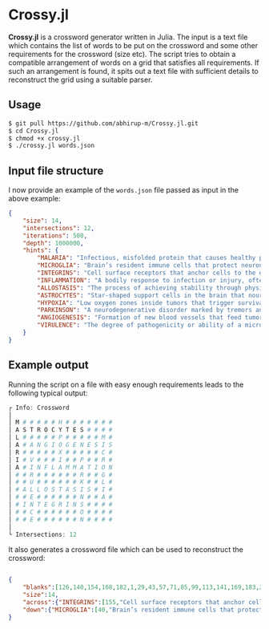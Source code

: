 # Crossy.jl

**Crossy.jl** is a crossword generator written in Julia. The input is a text file which contains the list of words to be put on the crossword and some other requirements for the crossword (size etc). The script tries to obtain a compatible arrangement of words on a grid that satisfies all requirements. If such an arrangement is found, it spits out a text file with sufficient details to reconstruct the grid using a suitable parser.

## Usage

```sh
$ git pull https://github.com/abhirup-m/Crossy.jl.git
$ cd Crossy.jl
$ chmod +x crossy.jl
$ ./crossy.jl words.json
```

## Input file structure
I now provide an example of the `words.json` file passed as input in the above example:
```json
{
	"size": 14,
	"intersections": 12,
	"iterations": 500,
	"depth": 1000000,
	"hints": {
		"MALARIA": "Infectious, misfolded protein that causes healthy proteins to misfold, leading to fatal neurodegenerative diseases",
		"MICROGLIA": "Brain’s resident immune cells that protect neurons but can drive chronic inflammation in disease.",
		"INTEGRINS": "Cell surface receptors that anchor cells to the extracellular matrix and relay mechanical signals inside.",
		"INFLAMMATION": "A bodily response to infection or injury, often causing redness and swelling.",
		"ALLOSTASIS": "The process of achieving stability through physiological or behavioral changes in response to stress.",
		"ASTROCYTES": "Star-shaped support cells in the brain that nourish neurons, maintain homeostasis, and turn harmful when reactive in disease.",
		"HYPOXIA": "Low oxygen zones inside tumors that trigger survival, angiogenesis, and therapy resistance.",
		"PARKINSON": "A neurodegenerative disorder marked by tremors and dopamine depletion.",
		"ANGIOGENESIS": "Formation of new blood vessels that feed tumors and support their growth and spread.",
		"VIRULENCE": "The degree of pathogenicity or ability of a microbe to cause disease."
	}
}
```

## Example output

Running the script on a file with easy enough requirements leads to the following typical output:
```julia
┌ Info: Crossword 
│ 
│ M # # # # # H # # # # # # #
│ A S T R O C Y T E S # # # #
│ L # # # # # P # # # # # M #
│ A # A N G I O G E N E S I S
│ R # # # # # X # # # # # C #
│ I # V # # # I # # P # # R #
│ A # I N F L A M M A T I O N
│ # # R # # # # # # R # # G #
│ # # U # # # # # # K # # L #
│ # A L L O S T A S I S # I #
│ # # E # # # # # # N # # A #
│ # I N T E G R I N S # # # #
│ # # C # # # # # # O # # # #
│ # # E # # # # # # N # # # #
│ 
└ Intersections: 12
```
It also generates a crossword file which can be used to reconstruct the crossword:
```json

{
    "blanks":[126,140,154,168,182,1,29,43,57,71,85,99,113,141,169,183,2,30,58,3,31,59,73,101,115,143,171,185,4,32,60,74,102,116,144,172,186,5,33,61,75,103,117,145,173,187,104,118,146,174,188,7,35,63,77,189,8,36,64,78,106,120,148,176,190,9,37,65,79,107,121,149,177,191,10,24,38,66,80,108,122,150,164,178,192,11,25,39,67,81,109,123,137,151,165,179,193,12,26,166,180,194,13,27,41,69,83,111,125,139,153,167,181,195],
    "size":14,
    "across":{"INTEGRINS":[155,"Cell surface receptors that anchor cells to the extracellular matrix and relay mechanical signals inside."],"ANGIOGENESIS":[44,"Formation of new blood vessels that feed tumors and support their growth and spread."],"ALLOSTASIS":[127,"The process of achieving stability through physiological or behavioral changes in response to stress."],"INFLAMMATION":[86,"A bodily response to infection or injury, often causing redness and swelling."],"ASTROCYTES":[14,"Star-shaped support cells in the brain that nourish neurons, maintain homeostasis, and turn harmful when reactive in disease."]},
    "down":{"MICROGLIA":[40,"Brain’s resident immune cells that protect neurons but can drive chronic inflammation in disease."],"HYPOXIA":[6,"Low oxygen zones inside tumors that trigger survival, angiogenesis, and therapy resistance."],"MALARIA":[91,"Infectious, misfolded protein that causes healthy proteins to misfold, leading to fatal neurodegenerative diseases"],"VIRULENCE":[72,"The degree of pathogenicity or ability of a microbe to cause disease."],"PARKINSON":[0,"A neurodegenerative disorder marked by tremors and dopamine depletion."]}
}
```
